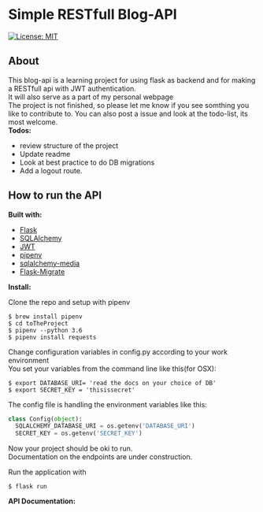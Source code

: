 # Simple RESTfull Blog-API

[![License: MIT](https://img.shields.io/badge/License-MIT-yellow.svg)](https://opensource.org/licenses/MIT)

## About
This blog-api is a learning project for using flask as backend and for making a RESTfull api with JWT authentication.<br>
It will also serve as a part of my personal webpage<br>
The project is not finished, so please let me know if you see somthing you like to contribute to. You can also post a issue and look at the todo-list, its most welcome. <br>
__Todos:__<br>
 - review structure of the project
 - Update readme
 - Look at best practice to do DB migrations
 - Add a logout route.

## How to run the API

__Built with:__

- [Flask](https://github.com/pallets/flask)
- [SQLAlchemy](https://github.com/pallets/flask-sqlalchemy)
- [JWT](https://github.com/jpadilla/pyjwt)
- [pipenv](https://pipenv.readthedocs.io/en/latest/)
- [sqlalchemy-media](https://pypi.org/project/sqlalchemy-media/)
- [Flask-Migrate](https://flask-migrate.readthedocs.io/en/latest/)

__Install:__

Clone the repo and setup with pipenv<br>
```
$ brew install pipenv
$ cd toTheProject
$ pipenv --python 3.6
$ pipenv install requests
```

Change configuration variables in config.py according to your work environment<br>
You set your variables from the command line like this(for OSX):
```
$ export DATABASE_URI= 'read the docs on your choice of DB'
$ export SECRET_KEY = 'thisissecret'
```
The config file is handling the environment variables like this:
```python
class Config(object):
  SQLALCHEMY_DATABASE_URI = os.getenv('DATABASE_URI')
  SECRET_KEY = os.getenv('SECRET_KEY')
```

Now your project should be oki to run.<br>
Documentation on the endpoints are under construction.

Run the application with

```
$ flask run
```

__API Documentation:__
